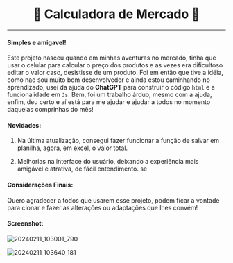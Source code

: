 # <center>🛒 Calculadora de Mercado 🛒</center>  
---
#### Simples e amigavel!  

Este projeto nasceu quando em minhas aventuras no mercado, tinha que usar o celular para calcular o preço dos produtos e as vezes era dificultoso editar o valor caso, desistisse de um produto. Foi em então que tive a idéia, como nao sou muito bom desenvolvedor e ainda estou caminhando no aprendizado, usei da ajuda do **ChatGPT** para construir o código `html` e a funcionalidade em `Js`. Bem, foi um trabalho árduo, mesmo com a ajuda, enfim, deu certo e aí está para me ajudar e ajudar a todos no momento daquelas comprinhas do mês!

#### Novidades:

1. Na última atualização, consegui fazer funcionar a função de salvar em planilha, agora, em excel, o valor total.

2. Melhorias na interface do usuário, deixando a experiência mais amigável e atrativa, de fácil entendimento. se

#### Considerações Finais:

Quero agradecer a todos que usarem esse projeto, podem ficar a vontade para clonar e fazer as alterações ou adaptações que lhes convém!  

#### Screenshot:  

![20240211_103001_790](https://github.com/cleitonbass/lista-de-compras/assets/71930374/78b8acda-044e-4d38-8659-4a7803de4314)

![20240211_103640_181](https://github.com/cleitonbass/lista-de-compras/assets/71930374/f5736e21-1b5b-43ad-a41f-80d2fbec3d4d)
